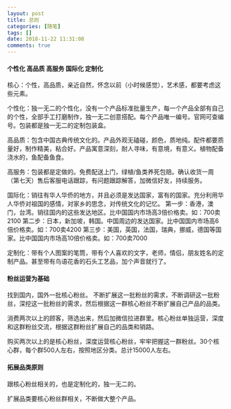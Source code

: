 ```yaml
---
layout: post
title: 总则
categories: [随笔]
tags: []
date: 2018-11-22 11:31:08
comments: true
---
```


#### 个性化 高品质 高服务 国际化 定制化

核心：个性，高品质，亲近自然，怀念以前（小时候感觉），艺术感，都要考虑这些元素。

个性化：独一无二的个性化，没有一个产品标准批量生产，每一个产品全部有自己的个性，全部手工打磨制作，独一无二创意搭配。每个产品唯一编号。官网可查编号。包装都是独一无二的定制包装盒。

高品质：包含中国古典传统文化的。产品外观无磕碰，颜色，质地纯。配件都要质量好，制作精美，粘合好。产品寓意深刻，耐人寻味，有意境，有意义。植物配备浇水的，鱼配备鱼食。

高服务：包装都是定做的。免费配送上门，绿植/鱼类养死包赔。确认收货一周（第七天）售后客服电话跟踪，有问题跟踪解答，加微信好友，持续服务。

国际化：销往有华人华侨的地方，并且必须是发达国家，富有的国家。充分利用华人华侨对祖国的感情，对家乡的思念，对传统文化的记忆。
第一步：香港，澳门，台湾。销往国内的这些发达地区。比中国国内市场高3倍价格卖。如：700卖2100
第二步：日本，新加坡，韩国。中国周边的发达国家。比中国国内市场高6倍价格卖。如：700卖4200
第三步：美国，英国，法国，瑞典，挪威，德国等国家。比中国国内市场高10倍价格卖。如：700卖7000

定制化：带有个人图案的笔筒，带有个人喜欢的文字，老师，情侣，朋友姓名的定制产品。甚至带有鸟语花香的石头工艺品，加个声音就行了。

#### 粉丝运营为基础

找到国内，国外一批核心粉丝。
不断扩展这一批粉丝的需求，不断调研这一批粉丝，深挖这一批粉丝的需求，然后根据这一群核心粉丝不断扩展自己产品的品类。

消费两次以上的顾客，筛选出来，然后加微信拉进群里。核心粉丝单独运营，深度和这群粉丝交流，根据这群粉丝扩展自己的品类和销路。

购买两次以上的是核心粉丝，深度运营核心粉丝，牢牢把握这一群粉丝。30个核心群，每个群500人左右，按照地区分类。总计15000人左右。

#### 拓展品类原则

跟核心粉丝相关的，也是定制化的，独一无二的。

扩展品类要核心粉丝群相关，不断做大整个产品。






